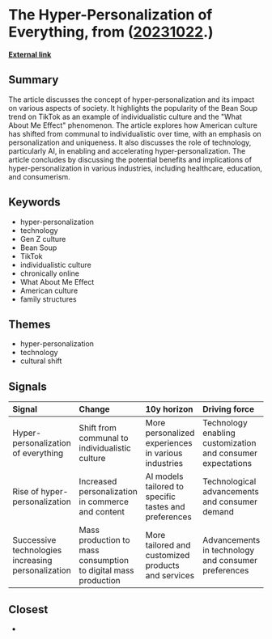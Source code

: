 # __The Hyper-Personalization of Everything__, from ([20231022](https://kghosh.substack.com/p/20231022).)

__[External link](https://www.digitalnative.tech/p/the-hyper-personalization-of-everything?utm_source=substack&utm_medium=email)__



## Summary

The article discusses the concept of hyper-personalization and its impact on various aspects of society. It highlights the popularity of the Bean Soup trend on TikTok as an example of individualistic culture and the "What About Me Effect" phenomenon. The article explores how American culture has shifted from communal to individualistic over time, with an emphasis on personalization and uniqueness. It also discusses the role of technology, particularly AI, in enabling and accelerating hyper-personalization. The article concludes by discussing the potential benefits and implications of hyper-personalization in various industries, including healthcare, education, and consumerism.

## Keywords

* hyper-personalization
* technology
* Gen Z culture
* Bean Soup
* TikTok
* individualistic culture
* chronically online
* What About Me Effect
* American culture
* family structures

## Themes

* hyper-personalization
* technology
* cultural shift

## Signals

| Signal                                             | Change                                                         | 10y horizon                                           | Driving force                                               |
|:---------------------------------------------------|:---------------------------------------------------------------|:------------------------------------------------------|:------------------------------------------------------------|
| Hyper-personalization of everything                | Shift from communal to individualistic culture                 | More personalized experiences in various industries   | Technology enabling customization and consumer expectations |
| Rise of hyper-personalization                      | Increased personalization in commerce and content              | AI models tailored to specific tastes and preferences | Technological advancements and consumer demand              |
| Successive technologies increasing personalization | Mass production to mass consumption to digital mass production | More tailored and customized products and services    | Advancements in technology and consumer preferences         |

## Closest

* 